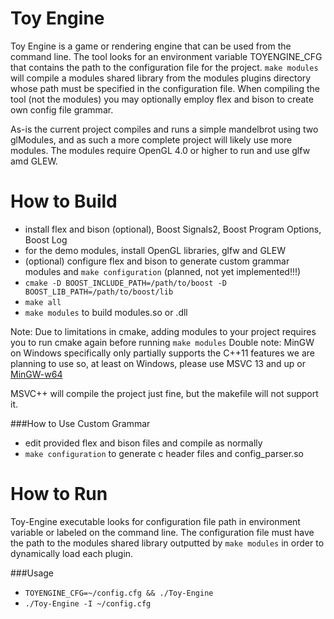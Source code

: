Toy Engine
==========
Toy Engine is a game or rendering engine that can be used from the command line. The tool looks for an environment variable TOYENGINE_CFG that contains the path to the configuration file for the project. `make modules` will compile a modules shared library from the modules plugins directory whose path must be specified in the configuration file. When compiling the tool (not the modules) you may optionally employ flex and bison to create own config file grammar.

As-is the current project compiles and runs a simple mandelbrot using two glModules, and as such a more complete project will likely use more modules. The modules require OpenGL 4.0 or higher to run and use glfw amd GLEW.

How to Build
============
- install flex and bison (optional), Boost Signals2, Boost Program Options, Boost Log
- for the demo modules, install OpenGL libraries, glfw and GLEW
- (optional) configure flex and bison to generate custom grammar modules and `make configuration` (planned, not yet implemented!!!)
- `cmake -D BOOST_INCLUDE_PATH=/path/to/boost -D BOOST_LIB_PATH=/path/to/boost/lib`
- `make all`
- `make modules` to build modules.so or .dll

Note: Due to limitations in cmake, adding modules to your project requires you to run cmake again before running `make modules`
Double note: MinGW on Windows specifically only partially supports the C++11 features we are planning to use so, at least on Windows, please use MSVC 13 and up or [MinGW-w64](http://mingw-w64.sourceforge.net/download.php#mingw-builds)

MSVC++ will compile the project just fine, but the makefile will not support it.

###How to Use Custom Grammar
- edit provided flex and bison files and compile as normally
- `make configuration` to generate c header files and config_parser.so

How to Run
==========
Toy-Engine executable looks for configuration file path in environment variable or labeled on the command line. The configuration file must have the path to the modules shared library outputted by `make modules` in order to dynamically load each plugin.

###Usage
- `TOYENGINE_CFG=~/config.cfg && ./Toy-Engine`
- `./Toy-Engine -I ~/config.cfg`
